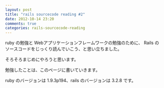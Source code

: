 ```yaml
---
layout: post
title: "rails sourcecode reading #2"
date: 2012-10-14 23:20
comments: true
categories: rails-sourcecode-reading
---
```


ruby の勉強と Webアプリケーションフレームワークの勉強のために、
Rails のソースコードをじっくり読んでいこう、と思い立ちました。

そろそろまじめにやろうと思います。

勉強したことは、このページに書いていきます。

ruby のバージョンは 1.9.3p194、rails のバージョンは 3.2.8 です。
